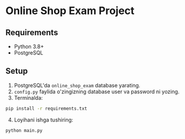 # Online Shop Exam Project

## Requirements
- Python 3.8+
- PostgreSQL

## Setup
1. PostgreSQL'da `online_shop_exam` database yarating.
2. `config.py` faylida o'zingizning database user va password ni yozing.
3. Terminalda:
```bash
pip install -r requirements.txt
```
4. Loyihani ishga tushiring:
```bash
python main.py
```
